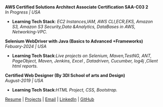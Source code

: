 
 
**AWS Certified Solutions Architect Associate Certification SAA-C03 2**  
*In Progress | USA*
- **Learning Tech Stack**: *EC2 Instances,IAM, AWS CLI,ECR,EKS, Amazon S3, Amazon S3 Security,Data &Analytics, DataBases in AWS, Networking-VPC.*
  
**Selenium WebDriver with Java (Basics to Advanced +Frameworks)**  
*Febuary-2024 | USA*
- **Learning Tech Stack**:*Live projects on Selenium, Maven,TestNG, ANT, PageObject, Maven, Jenkins, Excel , Datadriven, Cucumber, log4j ,Client html reports.*
  
**Certified Web Designer (By 3DI School of arts and Design)**  
*August-2019 | USA*
- **Learning Tech Stack**:*HTML Project, CSS, Bootstrap.*
  


[Resume](https://drive.google.com/file/d/1kyTj126V9o5nryPDzYleW1GfuWPNOLZU/view?usp=drive_link) | [Projects](projects.md#projects) | [Email](mailto:keerthanak1125@gmail.com) | [LinkedIn](http://linkedin.com/in/keerthana-reddy-ft25) | [GitHub](https://github.com/KeerthanaReddy1125)
